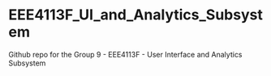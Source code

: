 # EEE4113F_UI_and_Analytics_Subsystem
Github repo for the Group 9 - EEE4113F - User Interface and Analytics Subsystem 

